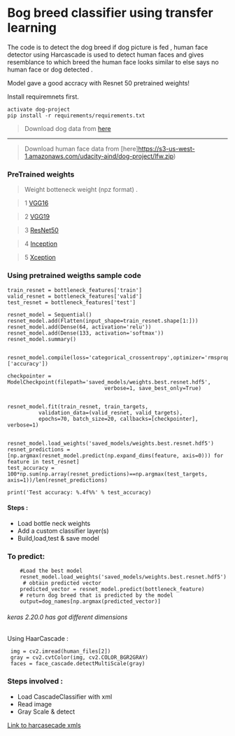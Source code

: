 # Bog breed classifier using transfer learning

The code is to detect the dog breed if dog picture is fed , human face detector using Harcascade is used to detect human faces and gives resemblance to which breed the human face looks similar to else says no human face or dog detected .

Model gave a good accracy with Resnet 50  pretrained weights!

Install requiremnets first. 
```conda create --name dog-project python=3.5
activate dog-project
pip install -r requirements/requirements.txt
```

> Download dog data from [here](https://s3-us-west-1.amazonaws.com/udacity-aind/dog-project/dogImages.zip)
---
> Download human face data from [here]https://s3-us-west-1.amazonaws.com/udacity-aind/dog-project/lfw.zip)

### PreTrained weights 
> Weight botteneck weight (npz format) .

> 1 [VGG16](https://s3-us-west-1.amazonaws.com/udacity-aind/dog-project/DogVGG16Data.npz) 

> 2 [VGG19](https://s3-us-west-1.amazonaws.com/udacity-aind/dog-project/DogVGG16Data.npz) 

> 3 [ResNet50](https://s3-us-west-1.amazonaws.com/udacity-aind/dog-project/DogResnet50Data.npz) 

> 4 [Inception](https://s3-us-west-1.amazonaws.com/udacity-aind/dog-project/DogInceptionV3Data.npz) 

> 5 [Xception](https://s3-us-west-1.amazonaws.com/udacity-aind/dog-project/DogXceptionData.npz) 

### Using pretrained weigths sample code

```bottleneck_features = np.load('bottleneck_features/DogResnet50Data.npz')
train_resnet = bottleneck_features['train']
valid_resnet = bottleneck_features['valid']
test_resnet = bottleneck_features['test']

resnet_model = Sequential()
resnet_model.add(Flatten(input_shape=train_resnet.shape[1:]))
resnet_model.add(Dense(64, activation='relu'))
resnet_model.add(Dense(133, activation='softmax'))
resnet_model.summary()


resnet_model.compile(loss='categorical_crossentropy',optimizer='rmsprop',metrics=['accuracy'])

checkpointer = ModelCheckpoint(filepath='saved_models/weights.best.resnet.hdf5',
                               verbose=1, save_best_only=True)
                                                          

resnet_model.fit(train_resnet, train_targets, 
          validation_data=(valid_resnet, valid_targets),          
          epochs=70, batch_size=20, callbacks=[checkpointer], verbose=1)
          

resnet_model.load_weights('saved_models/weights.best.resnet.hdf5')
resnet_predictions = [np.argmax(resnet_model.predict(np.expand_dims(feature, axis=0))) for feature in test_resnet]
test_accuracy = 100*np.sum(np.array(resnet_predictions)==np.argmax(test_targets, axis=1))/len(resnet_predictions)

print('Test accuracy: %.4f%%' % test_accuracy)
```

#### Steps :
* Load bottle neck weights
* Add a custom classifier layer(s)
* Build,load,test & save model


### To predict:
```bottleneck_feature = extract_Resnet50(path_to_tensor(img_path))   
    #Load the best model    
    resnet_model.load_weights('saved_models/weights.best.resnet.hdf5')    
     # obtain predicted vector     
    predicted_vector = resnet_model.predict(bottleneck_feature)    
    # return dog breed that is predicted by the model    
    output=dog_names[np.argmax(predicted_vector)]
   ```
    
 ###### keras 2.20.0 has got different dimensions   
    
 Using HaarCascade :
 ```face_cascade = cv2.CascadeClassifier('haarcascades/haarcascade_frontalface_alt.xml') 
  img = cv2.imread(human_files[2])  
  gray = cv2.cvtColor(img, cv2.COLOR_BGR2GRAY)  
  faces = face_cascade.detectMultiScale(gray)
  ```
  
 ### Steps involved :
  * Load CascadeClassifier with xml
  * Read image
  * Gray Scale & detect
  
  [Link to harcasecade xmls](https://github.com/opencv/opencv/tree/master/data/haarcascades)
